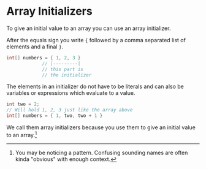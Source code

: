 # Array Initializers

To give an initial value to an array you can use an array initializer.

After the equals sign you write `{` followed by a comma separated list of elements and a final  `}`.

```java
int[] numbers = { 1, 2, 3 }
             // |---------|
             // this part is
             // the initializer
```


The elements in an initializer do not have to be literals and can also be variables or expressions
which evaluate to a value.

```java
int two = 2;
// Will hold 1, 2, 3 just like the array above 
int[] numbers = { 1, two, two + 1 }
```

We call them array initializers because you use them to give an initial value to an array.[^pattern]


[^pattern]: You may be noticing a pattern. Confusing sounding names are often kinda "obvious"
with enough context.
